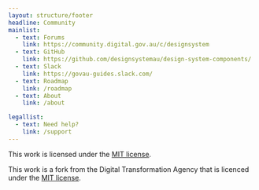 ```yaml
---
layout: structure/footer
headline: Community
mainlist:
  - text: Forums
    link: https://community.digital.gov.au/c/designsystem
  - text: GitHub
    link: https://github.com/designsystemau/design-system-components/
  - text: Slack
    link: https://govau-guides.slack.com/
  - text: Roadmap
    link: /roadmap
  - text: About
    link: /about

legallist:
  - text: Need help?
    link: /support
---
```


This work is licensed under the [MIT license](https://github.com/designsystemau/design-system-components/blob/master/LICENSE).

This work is a fork from the Digital Transformation Agency that is licenced under the [MIT license](https://github.com/govau/design-system-components/blob/master/LICENSE).
